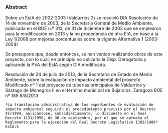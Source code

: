 ### Abstract
Sobre un EsIA de 2002-2003 (Valdurrios 2) se resolvió DIA 
Resolución
de 14 de noviembre de 2003, de la Secretaría General de Medio Ambiente, publicada en
el BOE n.º 313, de 31 de diciembre de 2003
que se emplearon para la modificación en 2013 y la no procedencia de otra EIA, en base a la Ley 1/2008 por mejoras porcentuales sobre la vigente Alternativa 1 (2003-2004) 

Se presupone que, desde entonces, se han venido realizando obras de este proyecto, con lo cual, en principio no aplicaría la Disp. Derogatoria y aplicando la PVA del EsIA según DIA modificada. 

Resolución de 24 de julio de 2013, de la Secretaría de Estado de Medio Ambiente, sobre la evaluación de impacto ambiental del proyecto Modificado nº 1 del proyecto de tuberías principales de Valdurrios y Sástago de Monegros II en el término municipal de Bujaraloz, Zaragoza    BOE nº 189 8/8/2013
    
    *La tramitación administrativa de los expedientes de evaluación de impacto ambiental seguirán el procedimiento previsto por el Decreto 45/1994, aplicándose, subsidiariamente, lo dispuesto en el Real Decreto 1131/1998, de 30 de septiembre, por el que se aprueba el Reglamento para la ejecución del Real Decreto Legislativo 1302/1986* EsIA:5